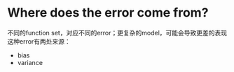 # Where does the error come from?
不同的function set，对应不同的error；更复杂的model，可能会导致更差的表现  
这种error有两处来源：
* bias
* variance
